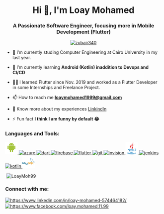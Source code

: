 <h1 align="center">Hi 👋, I'm Loay Mohamed</h1>
<h3 align="center">A Passionate Software Engineer, focusing more in Mobile Development (Flutter)</h3>

<p align="center"> <a href="https://twitter.com/zubair340" target="blank"><img src="https://img.shields.io/twitter/follow/zubair340?logo=twitter&style=for-the-badge" alt="zubair340" /></a> </p>

- 🔭 I’m currently studing Computer Engineering at Cairo University in my last year.

- 🌱 I’m currently learning **Android (Kotlin) inaddition to Devops and CI/CD**

- 👨‍💻 I learned Flutter since Nov. 2019 and worked as a Flutter Developer in some Internships and Freelance Project.

- 📫 How to reach me **loaymohamed1999@gmail.com**

- 📄 Know more about my experiences [LinkindIn](https://www.linkedin.com/in/loay-mohamed-574464182/)

- ⚡ Fun fact **I think I am funny by default 😂**

<h3 align="left">Languages and Tools:</h3>
<p align="left"> <a href="https://developer.android.com" target="_blank"> <img src="https://raw.githubusercontent.com/devicons/devicon/master/icons/android/android-original-wordmark.svg" alt="android" width="40" height="40"/> </a> <a href="https://azure.microsoft.com/en-in/" target="_blank"> <img src="https://www.vectorlogo.zone/logos/microsoft_azure/microsoft_azure-icon.svg" alt="azure" width="40" height="40"/> </a> <a href="https://circleci.com" target="_blank"> <img src="https://www.vectorlogo.zone/logos/dartlang/dartlang-icon.svg" alt="dart" width="40" height="40"/> </a> <a href="https://firebase.google.com/" target="_blank"> <img src="https://www.vectorlogo.zone/logos/firebase/firebase-icon.svg" alt="firebase" width="40" height="40"/> </a> <a href="https://flutter.dev" target="_blank"> <img src="https://www.vectorlogo.zone/logos/flutterio/flutterio-icon.svg" alt="flutter" width="40" height="40"/> </a> <a href="https://git-scm.com/" target="_blank"> <img src="https://www.vectorlogo.zone/logos/git-scm/git-scm-icon.svg" alt="git" width="40" height="40"/> </a> <a href="https://www.invisionapp.com/" target="_blank"> <img src="https://www.vectorlogo.zone/logos/invisionapp/invisionapp-icon.svg" alt="invision" width="40" height="40"/> </a> <a href="https://www.java.com" target="_blank"> <img src="https://raw.githubusercontent.com/devicons/devicon/master/icons/java/java-original.svg" alt="java" width="40" height="40"/> </a> <a href="https://www.jenkins.io" target="_blank"> <img src="https://www.vectorlogo.zone/logos/jenkins/jenkins-icon.svg" alt="jenkins" width="40" height="40"/> </a> <a href="https://kotlinlang.org" target="_blank"> <img src="https://www.vectorlogo.zone/logos/kotlinlang/kotlinlang-icon.svg" alt="kotlin" width="40" height="40"/> </a> <a href="https://www.mysql.com/" target="_blank"> <img src="https://raw.githubusercontent.com/devicons/devicon/master/icons/mysql/mysql-original-wordmark.svg" alt="mysql" width="40" height="40"/> </a> </p>

<p>&nbsp;<img align="center" src="https://github-readme-stats.vercel.app/api?username=LoayMoh99&show_icons=true&locale=en" alt="LoayMoh99" /></p>

<h3 align="left">Connect with me:</h3>
<p align="left">
<a href="https://linkedin.com/in/loay-mohamed-574464182/" target="blank"><img align="center" src="https://img.icons8.com/fluent/96/000000/linkedin.png" alt="https://www.linkedin.com/in/loay-mohamed-574464182/" height="40" width="40" /></a>
<a href="https://facebook.com/loay.mohamed.11.99" target="blank"><img align="center" src="https://img.icons8.com/fluent/96/000000/facebook-new.png" alt="https://www.facebook.com/loay.mohamed.11.99" height="40" width="40" /></a>
</p>

